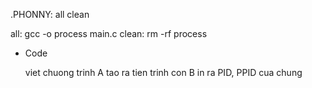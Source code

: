 .PHONNY: all clean

all:
	gcc -o process main.c
clean:
	rm -rf process

+ Code

    viet chuong trinh A tao ra tien trinh con B
    in ra PID, PPID cua chung